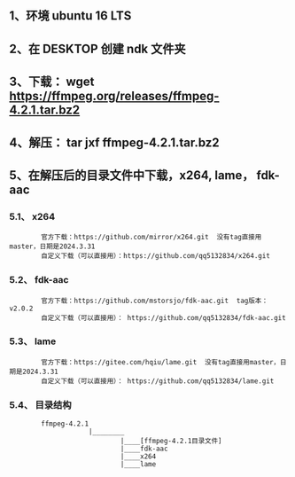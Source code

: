 
## 1、环境 ubuntu 16 LTS
## 2、在 DESKTOP 创建 ndk 文件夹
## 3、下载： wget https://ffmpeg.org/releases/ffmpeg-4.2.1.tar.bz2
## 4、解压： tar jxf ffmpeg-4.2.1.tar.bz2
## 5、在解压后的目录文件中下载，x264, lame， fdk-aac
### 5.1、 x264
```
        官方下载：https://github.com/mirror/x264.git  没有tag直接用master，日期是2024.3.31
        自定义下载（可以直接用）：https://github.com/qq5132834/x264.git
```
### 5.2、 fdk-aac
```
        官方下载：https://github.com/mstorsjo/fdk-aac.git  tag版本：v2.0.2
        自定义下载（可以直接用）： https://github.com/qq5132834/fdk-aac.git
```
### 5.3、 lame
```
        官方下载：https://gitee.com/hqiu/lame.git  没有tag直接用master，日期是2024.3.31
        自定义下载（可以直接用）： https://github.com/qq5132834/lame.git
```
### 5.4、 目录结构
```
        ffmpeg-4.2.1
                    |________
                            |____[ffmpeg-4.2.1目录文件]
                            |____fdk-aac
                            |____x264
                            |____lame
```




